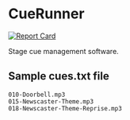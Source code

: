 # CueRunner

[![Report Card](https://goreportcard.com/badge/github.com/jbuchbinder/CueRunner)](https://goreportcard.com/report/github.com/jbuchbinder/CueRunner)

Stage cue management software.

## Sample cues.txt file

```
010-Doorbell.mp3
015-Newscaster-Theme.mp3
018-Newscaster-Theme-Reprise.mp3

```

